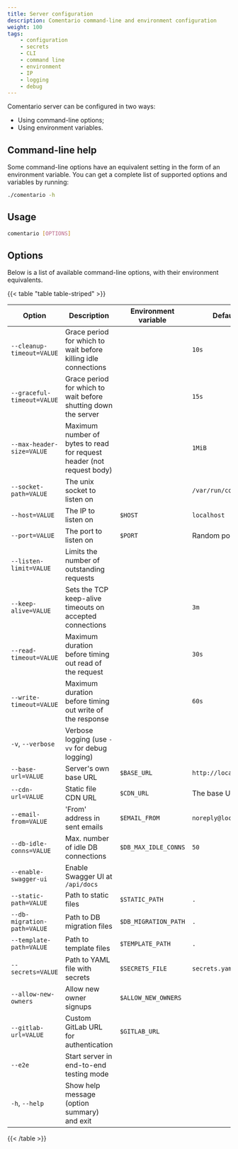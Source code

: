 ```yaml
---
title: Server configuration
description: Comentario command-line and environment configuration
weight: 100
tags:
    - configuration
    - secrets
    - CLI
    - command line
    - environment
    - IP
    - logging
    - debug
---
```


Comentario server can be configured in two ways:

<!--more-->

* Using command-line options;
* Using environment variables.

## Command-line help

Some command-line options have an equivalent setting in the form of an environment variable. You can get a complete list of supported options and variables by running:

```bash
./comentario -h
```

## Usage

```bash
comentario [OPTIONS]
```

## Options

Below is a list of available command-line options, with their environment equivalents.

{{< table "table table-striped" >}}

| Option                      | Description                                                           | Environment variable | Default value              |
|-----------------------------|-----------------------------------------------------------------------|----------------------|----------------------------|
| `--cleanup-timeout=VALUE`   | Grace period for which to wait before killing idle connections        |                      | `10s`                      |
| `--graceful-timeout=VALUE`  | Grace period for which to wait before shutting down the server        |                      | `15s`                      |
| `--max-header-size=VALUE`   | Maximum number of bytes to read for request header (not request body) |                      | `1MiB`                     |
| `--socket-path=VALUE`       | The unix socket to listen on                                          |                      | `/var/run/comentario.sock` |
| `--host=VALUE`              | The IP to listen on                                                   | `$HOST`              | `localhost`                |
| `--port=VALUE`              | The port to listen on                                                 | `$PORT`              | Random port number         |
| `--listen-limit=VALUE`      | Limits the number of outstanding requests                             |                      |                            |
| `--keep-alive=VALUE`        | Sets the TCP keep-alive timeouts on accepted connections              |                      | `3m`                       |
| `--read-timeout=VALUE`      | Maximum duration before timing out read of the request                |                      | `30s`                      |
| `--write-timeout=VALUE`     | Maximum duration before timing out write of the response              |                      | `60s`                      |
| `-v`, `--verbose`           | Verbose logging (use `-vv` for debug logging)                         |                      |                            |
| `--base-url=VALUE`          | Server's own base URL                                                 | `$BASE_URL`          | `http://localhost:8080/`   |
| `--cdn-url=VALUE`           | Static file CDN URL                                                   | `$CDN_URL`           | The base URL               |
| `--email-from=VALUE`        | 'From' address in sent emails                                         | `$EMAIL_FROM`        | `noreply@localhost`        |
| `--db-idle-conns=VALUE`     | Max. number of idle DB connections                                    | `$DB_MAX_IDLE_CONNS` | `50`                       |
| `--enable-swagger-ui`       | Enable Swagger UI at `/api/docs`                                      |                      |                            |
| `--static-path=VALUE`       | Path to static files                                                  | `$STATIC_PATH`       | `.`                        |
| `--db-migration-path=VALUE` | Path to DB migration files                                            | `$DB_MIGRATION_PATH` | `.`                        |
| `--template-path=VALUE`     | Path to template files                                                | `$TEMPLATE_PATH`     | `.`                        |
| `--secrets=VALUE`           | Path to YAML file with secrets                                        | `$SECRETS_FILE`      | `secrets.yaml`             |
| `--allow-new-owners`        | Allow new owner signups                                               | `$ALLOW_NEW_OWNERS`  |                            |
| `--gitlab-url=VALUE`        | Custom GitLab URL for authentication                                  | `$GITLAB_URL`        |                            |
| `--e2e`                     | Start server in end-to-end testing mode                               |                      |                            |
| `-h`, `--help`              | Show help message (option summary) and exit                           |                      |                            |
{{< /table >}}
